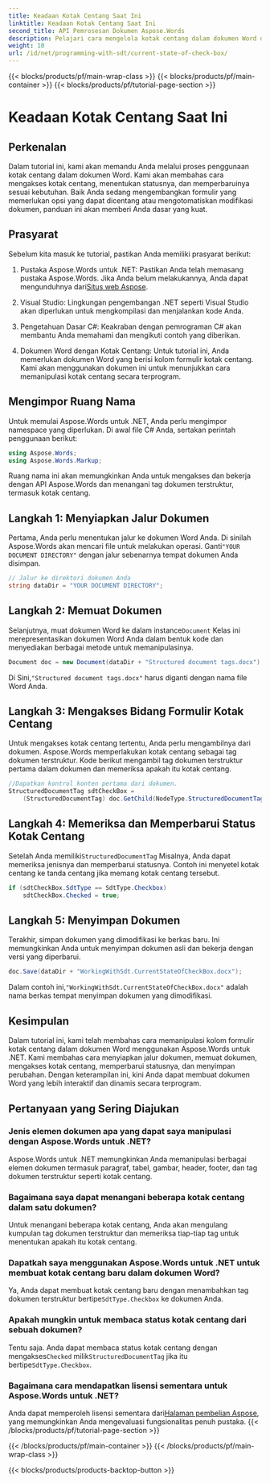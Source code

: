 ```yaml
---
title: Keadaan Kotak Centang Saat Ini
linktitle: Keadaan Kotak Centang Saat Ini
second_title: API Pemrosesan Dokumen Aspose.Words
description: Pelajari cara mengelola kotak centang dalam dokumen Word dengan Aspose.Words untuk .NET. Panduan ini mencakup pengaturan, pembaruan, dan penyimpanan kotak centang secara terprogram.
weight: 10
url: /id/net/programming-with-sdt/current-state-of-check-box/
---
```


{{< blocks/products/pf/main-wrap-class >}}
{{< blocks/products/pf/main-container >}}
{{< blocks/products/pf/tutorial-page-section >}}

# Keadaan Kotak Centang Saat Ini

## Perkenalan

Dalam tutorial ini, kami akan memandu Anda melalui proses penggunaan kotak centang dalam dokumen Word. Kami akan membahas cara mengakses kotak centang, menentukan statusnya, dan memperbaruinya sesuai kebutuhan. Baik Anda sedang mengembangkan formulir yang memerlukan opsi yang dapat dicentang atau mengotomatiskan modifikasi dokumen, panduan ini akan memberi Anda dasar yang kuat.

## Prasyarat

Sebelum kita masuk ke tutorial, pastikan Anda memiliki prasyarat berikut:

1.  Pustaka Aspose.Words untuk .NET: Pastikan Anda telah memasang pustaka Aspose.Words. Jika Anda belum melakukannya, Anda dapat mengunduhnya dari[Situs web Aspose](https://releases.aspose.com/words/net/).

2. Visual Studio: Lingkungan pengembangan .NET seperti Visual Studio akan diperlukan untuk mengkompilasi dan menjalankan kode Anda.

3. Pengetahuan Dasar C#: Keakraban dengan pemrograman C# akan membantu Anda memahami dan mengikuti contoh yang diberikan.

4. Dokumen Word dengan Kotak Centang: Untuk tutorial ini, Anda memerlukan dokumen Word yang berisi kolom formulir kotak centang. Kami akan menggunakan dokumen ini untuk menunjukkan cara memanipulasi kotak centang secara terprogram.

## Mengimpor Ruang Nama

Untuk memulai Aspose.Words untuk .NET, Anda perlu mengimpor namespace yang diperlukan. Di awal file C# Anda, sertakan perintah penggunaan berikut:

```csharp
using Aspose.Words;
using Aspose.Words.Markup;
```

Ruang nama ini akan memungkinkan Anda untuk mengakses dan bekerja dengan API Aspose.Words dan menangani tag dokumen terstruktur, termasuk kotak centang.

## Langkah 1: Menyiapkan Jalur Dokumen

 Pertama, Anda perlu menentukan jalur ke dokumen Word Anda. Di sinilah Aspose.Words akan mencari file untuk melakukan operasi. Ganti`"YOUR DOCUMENT DIRECTORY"` dengan jalur sebenarnya tempat dokumen Anda disimpan.

```csharp
// Jalur ke direktori dokumen Anda
string dataDir = "YOUR DOCUMENT DIRECTORY";
```

## Langkah 2: Memuat Dokumen

 Selanjutnya, muat dokumen Word ke dalam instance`Document` Kelas ini merepresentasikan dokumen Word Anda dalam bentuk kode dan menyediakan berbagai metode untuk memanipulasinya.

```csharp
Document doc = new Document(dataDir + "Structured document tags.docx");
```

 Di Sini,`"Structured document tags.docx"` harus diganti dengan nama file Word Anda.

## Langkah 3: Mengakses Bidang Formulir Kotak Centang

Untuk mengakses kotak centang tertentu, Anda perlu mengambilnya dari dokumen. Aspose.Words memperlakukan kotak centang sebagai tag dokumen terstruktur. Kode berikut mengambil tag dokumen terstruktur pertama dalam dokumen dan memeriksa apakah itu kotak centang.

```csharp
//Dapatkan kontrol konten pertama dari dokumen.
StructuredDocumentTag sdtCheckBox =
    (StructuredDocumentTag) doc.GetChild(NodeType.StructuredDocumentTag, 0, true);
```

## Langkah 4: Memeriksa dan Memperbarui Status Kotak Centang

 Setelah Anda memiliki`StructuredDocumentTag` Misalnya, Anda dapat memeriksa jenisnya dan memperbarui statusnya. Contoh ini menyetel kotak centang ke tanda centang jika memang kotak centang tersebut.

```csharp
if (sdtCheckBox.SdtType == SdtType.Checkbox)
    sdtCheckBox.Checked = true;
```

## Langkah 5: Menyimpan Dokumen

Terakhir, simpan dokumen yang dimodifikasi ke berkas baru. Ini memungkinkan Anda untuk menyimpan dokumen asli dan bekerja dengan versi yang diperbarui.

```csharp
doc.Save(dataDir + "WorkingWithSdt.CurrentStateOfCheckBox.docx");
```

 Dalam contoh ini,`"WorkingWithSdt.CurrentStateOfCheckBox.docx"` adalah nama berkas tempat menyimpan dokumen yang dimodifikasi.

## Kesimpulan

Dalam tutorial ini, kami telah membahas cara memanipulasi kolom formulir kotak centang dalam dokumen Word menggunakan Aspose.Words untuk .NET. Kami membahas cara menyiapkan jalur dokumen, memuat dokumen, mengakses kotak centang, memperbarui statusnya, dan menyimpan perubahan. Dengan keterampilan ini, kini Anda dapat membuat dokumen Word yang lebih interaktif dan dinamis secara terprogram.

## Pertanyaan yang Sering Diajukan

### Jenis elemen dokumen apa yang dapat saya manipulasi dengan Aspose.Words untuk .NET?
Aspose.Words untuk .NET memungkinkan Anda memanipulasi berbagai elemen dokumen termasuk paragraf, tabel, gambar, header, footer, dan tag dokumen terstruktur seperti kotak centang.

### Bagaimana saya dapat menangani beberapa kotak centang dalam satu dokumen?
Untuk menangani beberapa kotak centang, Anda akan mengulang kumpulan tag dokumen terstruktur dan memeriksa tiap-tiap tag untuk menentukan apakah itu kotak centang.

### Dapatkah saya menggunakan Aspose.Words untuk .NET untuk membuat kotak centang baru dalam dokumen Word?
 Ya, Anda dapat membuat kotak centang baru dengan menambahkan tag dokumen terstruktur bertipe`SdtType.Checkbox` ke dokumen Anda.

### Apakah mungkin untuk membaca status kotak centang dari sebuah dokumen?
 Tentu saja. Anda dapat membaca status kotak centang dengan mengakses`Checked` milik`StructuredDocumentTag` jika itu bertipe`SdtType.Checkbox`.

### Bagaimana cara mendapatkan lisensi sementara untuk Aspose.Words untuk .NET?
 Anda dapat memperoleh lisensi sementara dari[Halaman pembelian Aspose](https://purchase.aspose.com/temporary-license/), yang memungkinkan Anda mengevaluasi fungsionalitas penuh pustaka.
{{< /blocks/products/pf/tutorial-page-section >}}

{{< /blocks/products/pf/main-container >}}
{{< /blocks/products/pf/main-wrap-class >}}

{{< blocks/products/products-backtop-button >}}
